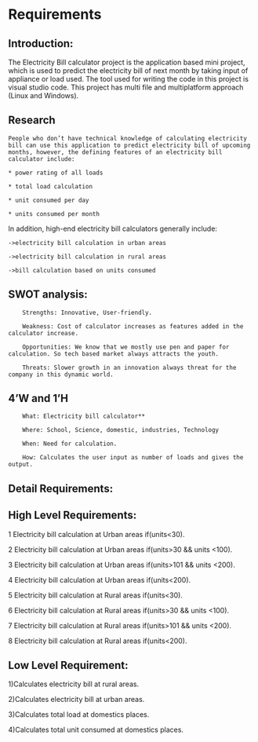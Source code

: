 
   
   # Requirements

   ## Introduction:  
   The Electricity Bill calculator project is the application based mini project, which 
   is used to predict the electricity bill of next month by taking input of appliance or load used. The tool used for writing the code in this project is visual studio code. This project has multi file and multiplatform approach (Linux and Windows).

   ## Research

    People who don’t have technical knowledge of calculating electricity bill can use this application to predict electricity bill of upcoming months, however, the defining features of an electricity bill calculator include:

    * power rating of all loads

    * total load calculation

    * unit consumed per day

    * units consumed per month

In addition, high-end electricity bill calculators generally include:

    ->electricity bill calculation in urban areas

    ->electricity bill calculation in rural areas

    ->bill calculation based on units consumed


## SWOT analysis:

        Strengths: Innovative, User-friendly.

        Weakness: Cost of calculator increases as features added in the calculator increase.

        Opportunities: We know that we mostly use pen and paper for calculation. So tech based market always attracts the youth.

        Threats: Slower growth in an innovation always threat for the company in this dynamic world.

## 4’W and 1’H

        What: Electricity bill calculator**

        Where: School, Science, domestic, industries, Technology

        When: Need for calculation.

        How: Calculates the user input as number of loads and gives the output.

## Detail Requirements:

## High Level Requirements:

  1 Electricity bill calculation at Urban areas if(units<30).

  2 Electricity bill calculation at Urban areas if(units>30 && units <100).

  3 Electricity bill calculation at Urban areas if(units>101 && units <200).

  4 Electricity bill calculation at Urban areas if(units<200).	

  5 Electricity bill calculation at Rural areas if(units<30).

  6 Electricity bill calculation at Rural areas if(units>30 && units <100).

  7 Electricity bill calculation at Rural areas if(units>101 && units <200).	

  8 Electricity bill calculation at Rural areas if(units<200).

## Low Level Requirement:

1)Calculates electricity bill at rural areas.

2)Calculates electricity bill at urban areas.

3)Calculates total load at domestics places.

4)Calculates total unit consumed at domestics places.